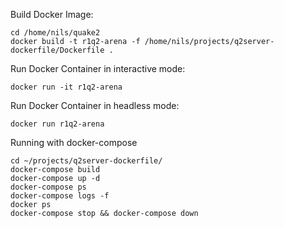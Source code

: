 Build Docker Image:

    cd /home/nils/quake2
    docker build -t r1q2-arena -f /home/nils/projects/q2server-dockerfile/Dockerfile .

Run Docker Container in interactive mode:

    docker run -it r1q2-arena
  
Run Docker Container in headless mode:

    docker run r1q2-arena

Running with docker-compose

    cd ~/projects/q2server-dockerfile/
    docker-compose build
    docker-compose up -d
    docker-compose ps
    docker-compose logs -f
    docker ps
    docker-compose stop && docker-compose down
